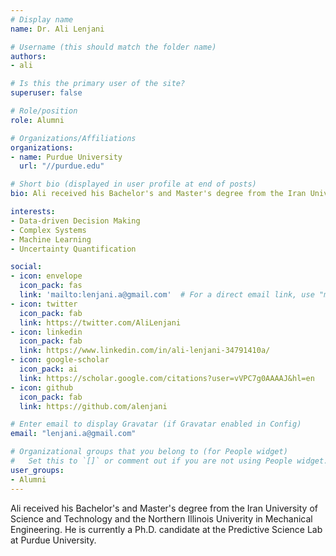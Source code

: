 ```yaml
---
# Display name
name: Dr. Ali Lenjani

# Username (this should match the folder name)
authors:
- ali

# Is this the primary user of the site?
superuser: false

# Role/position
role: Alumni

# Organizations/Affiliations
organizations:
- name: Purdue University
  url: "//purdue.edu"

# Short bio (displayed in user profile at end of posts)
bio: Ali received his Bachelor's and Master's degree from the Iran University of Science and Technology and the Northern Illinois Univerity in Mechanical Engineering. He is currently a Ph.D. candidate at the Predictive Science Lab at Purdue University.

interests:
- Data-driven Decision Making
- Complex Systems
- Machine Learning
- Uncertainty Quantification

social:
- icon: envelope
  icon_pack: fas
  link: 'mailto:lenjani.a@gmail.com'  # For a direct email link, use "mailto:test@example.org".
- icon: twitter
  icon_pack: fab
  link: https://twitter.com/AliLenjani
- icon: linkedin
  icon_pack: fab
  link: https://www.linkedin.com/in/ali-lenjani-34791410a/
- icon: google-scholar
  icon_pack: ai
  link: https://scholar.google.com/citations?user=vVPC7g0AAAAJ&hl=en
- icon: github
  icon_pack: fab
  link: https://github.com/alenjani

# Enter email to display Gravatar (if Gravatar enabled in Config)
email: "lenjani.a@gmail.com"

# Organizational groups that you belong to (for People widget)
#   Set this to `[]` or comment out if you are not using People widget.  
user_groups:
- Alumni
---
```


Ali received his Bachelor's and Master's degree from the Iran University of Science and Technology and the Northern Illinois Univerity in Mechanical Engineering. He is currently a Ph.D. candidate at the Predictive Science Lab at Purdue University.

